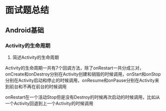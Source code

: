 # 面试题总结
## Android基础
### Activity的生命周期

 1. 简述Activity的生命周期

Activity的生命周期一共有7个回调方法，除了onRestart一共分成三对，
onCreate和onDestroy分别在Activity创建和销毁的时候调用，onStart和onStop分别在Activity启动和停止的时候调用，onResume和onPause分别在Activity来到前台和不再在前台的时候调用


onRestart在一个活动Stop但是没有Destroy的时候再次启动的时候调用，比如从一个Activity回退到上一个Activity的时候调用